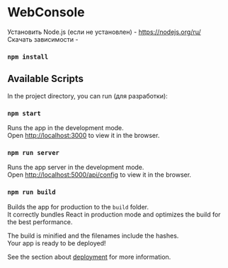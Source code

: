 # WebConsole
Установить Node.js (если не установлен) - https://nodejs.org/ru/<br />
Скачать зависимости - 
### `npm install`

## Available Scripts

In the project directory, you can run (для разработки):

### `npm start`

Runs the app in the development mode.<br />
Open [http://localhost:3000](http://localhost:3000) to view it in the browser.

### `npm run server`

Runs the app server in the development mode.<br />
Open [http://localhost:5000/api/config](http://localhost:5000/api/config) to view it in the browser.

### `npm run build`

Builds the app for production to the `build` folder.<br />
It correctly bundles React in production mode and optimizes the build for the best performance.

The build is minified and the filenames include the hashes.<br />
Your app is ready to be deployed!

See the section about [deployment](https://facebook.github.io/create-react-app/docs/deployment) for more information.

